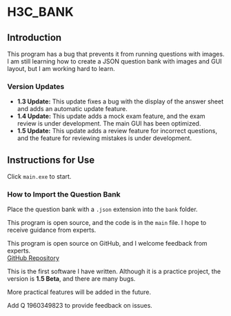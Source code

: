 # H3C_BANK

## Introduction
This program has a bug that prevents it from running questions with images. I am still learning how to create a JSON question bank with images and GUI layout, but I am working hard to learn.

### Version Updates
- **1.3 Update:** This update fixes a bug with the display of the answer sheet and adds an automatic update feature.
- **1.4 Update:** This update adds a mock exam feature, and the exam review is under development. The main GUI has been optimized.
- **1.5 Update:** This update adds a review feature for incorrect questions, and the feature for reviewing mistakes is under development.

## Instructions for Use

Click `main.exe` to start.

### How to Import the Question Bank
Place the question bank with a `.json` extension into the `bank` folder.

This program is open source, and the code is in the `main` file. I hope to receive guidance from experts.

This program is open source on GitHub, and I welcome feedback from experts.  
[GitHub Repository](https://github.com/haoranluo858/H3C_BANK/tree/master)

This is the first software I have written. Although it is a practice project, the version is **1.5 Beta**, and there are many bugs.

More practical features will be added in the future.

Add Q 1960349823 to provide feedback on issues.